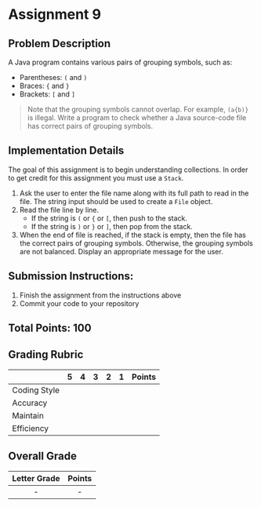 # Assignment 9

## Problem Description

A Java program contains various pairs of grouping symbols, such as:

* Parentheses: `(` and `)`
* Braces: `{` and `}`
* Brackets: `[` and `]`

> Note that the grouping symbols cannot overlap. For example, `(a{b)}` is illegal. Write a program to check whether a Java source-code file has correct pairs of grouping symbols.

## Implementation Details

The goal of this assignment is to begin understanding collections. In order to get credit
for this assignment you must use a `Stack`.

1. Ask the user to enter the file name along with its full path to read in the file. The string input should be used to create a `File` object.
1. Read the file line by line.
    * If the string is `(` or `{` or `[`, then push to the stack.
    * If the string is `)` or `}` or `]`, then pop from the stack.
1. When the end of file is reached, if the stack is empty, then the file has the correct pairs of grouping symbols. Otherwise, the grouping symbols are not balanced. Display an appropriate message for the user.

## Submission Instructions:

1. Finish the assignment from the instructions above
2. Commit your code to your repository

## Total Points: 100

## Grading Rubric

|               |  5  |  4  |  3  |  2  |  1  | Points |
|---------------|:---:|:---:|:---:|:---:|:---:|:------:|
| Coding Style  |     |     |     |     |     |        |
| Accuracy      |     |     |     |     |     |        |
| Maintain      |     |     |     |     |     |        |
| Efficiency    |     |     |     |     |     |        |

## Overall Grade

| Letter Grade   | Points |
|:--------------:|:------:|
|     -          |   -    |